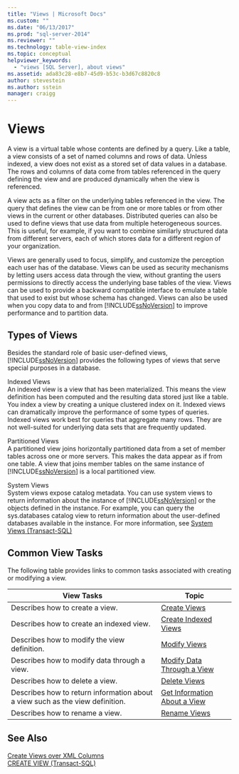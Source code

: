 ```yaml
---
title: "Views | Microsoft Docs"
ms.custom: ""
ms.date: "06/13/2017"
ms.prod: "sql-server-2014"
ms.reviewer: ""
ms.technology: table-view-index
ms.topic: conceptual
helpviewer_keywords: 
  - "views [SQL Server], about views"
ms.assetid: ada83c28-e8b7-45d9-b53c-b3d67c8820c8
author: stevestein
ms.author: sstein
manager: craigg
---
```

# Views
  A view is a virtual table whose contents are defined by a query. Like a table, a view consists of a set of named columns and rows of data. Unless indexed, a view does not exist as a stored set of data values in a database. The rows and columns of data come from tables referenced in the query defining the view and are produced dynamically when the view is referenced.  
  
 A view acts as a filter on the underlying tables referenced in the view. The query that defines the view can be from one or more tables or from other views in the current or other databases. Distributed queries can also be used to define views that use data from multiple heterogeneous sources. This is useful, for example, if you want to combine similarly structured data from different servers, each of which stores data for a different region of your organization.  
  
 Views are generally used to focus, simplify, and customize the perception each user has of the database. Views can be used as security mechanisms by letting users access data through the view, without granting the users permissions to directly access the underlying base tables of the view. Views can be used to provide a backward compatible interface to emulate a table that used to exist but whose schema has changed. Views can also be used when you copy data to and from [!INCLUDE[ssNoVersion](../../includes/ssnoversion-md.md)] to improve performance and to partition data.  
  
## Types of Views  
 Besides the standard role of basic user-defined views, [!INCLUDE[ssNoVersion](../../includes/ssnoversion-md.md)] provides the following types of views that serve special purposes in a database.  
  
 Indexed Views  
 An indexed view is a view that has been materialized. This means the view definition has been computed and the resulting data stored just like a table. You index a view by creating a unique clustered index on it. Indexed views can dramatically improve the performance of some types of queries. Indexed views work best for queries that aggregate many rows. They are not well-suited for underlying data sets that are frequently updated.  
  
 Partitioned Views  
 A partitioned view joins horizontally partitioned data from a set of member tables across one or more servers. This makes the data appear as if from one table. A view that joins member tables on the same instance of [!INCLUDE[ssNoVersion](../../includes/ssnoversion-md.md)] is a local partitioned view.  
  
 System Views  
 System views expose catalog metadata. You can use system views to return information about the instance of [!INCLUDE[ssNoVersion](../../includes/ssnoversion-md.md)] or the objects defined in the instance. For example, you can query the sys.databases catalog view to return information about the user-defined databases available in the instance. For more information, see [System Views &#40;Transact-SQL&#41;](/sql/t-sql/language-reference)  
  
## Common View Tasks  
 The following table provides links to common tasks associated with creating or modifying a view.  
  
|View Tasks|Topic|  
|----------------|-----------|  
|Describes how to create a view.|[Create Views](../views/views.md)|  
|Describes how to create an indexed view.|[Create Indexed Views](../views/create-indexed-views.md)|  
|Describes how to modify the view definition.|[Modify Views](../views/modify-views.md)|  
|Describes how to modify data through a view.|[Modify Data Through a View](../views/modify-data-through-a-view.md)|  
|Describes how to delete a view.|[Delete Views](../views/delete-views.md)|  
|Describes how to return information about a view such as the view definition.|[Get Information About a View](../views/get-information-about-a-view.md)|  
|Describes how to rename a view.|[Rename Views](../views/rename-views.md)|  
  
## See Also  
 [Create Views over XML Columns](../xml/create-views-over-xml-columns.md)   
 [CREATE VIEW &#40;Transact-SQL&#41;](/sql/t-sql/statements/create-view-transact-sql)  
  
  
